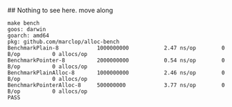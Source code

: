 ## Nothing to see here. move along

    make bench
    goos: darwin
    goarch: amd64
    pkg: github.com/marclop/alloc-bench
    BenchmarkPlain-8          	1000000000	         2.47 ns/op	       0 B/op	       0 allocs/op
    BenchmarkPointer-8        	2000000000	         0.54 ns/op	       0 B/op	       0 allocs/op
    BenchmarkPlainAlloc-8     	1000000000	         2.46 ns/op	       0 B/op	       0 allocs/op
    BenchmarkPointerAlloc-8   	500000000	         3.77 ns/op	       0 B/op	       0 allocs/op
    PASS
